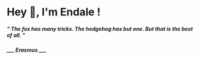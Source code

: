 <h1 title="head"> Hey 👋, I'm Endale !</h1>

**<h5><i>" The fox has many tricks. The hedgehog has but one. But that is the best of all. "</i></h5>**

*<b>___ Erasmus ___</b>*
